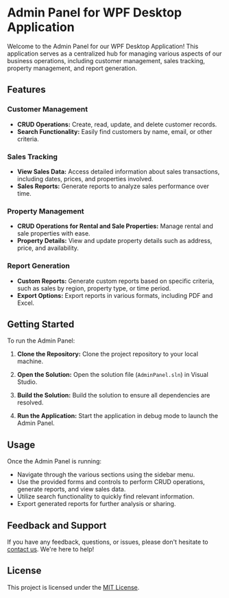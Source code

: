 # Admin Panel for WPF Desktop Application

Welcome to the Admin Panel for our WPF Desktop Application! This application serves as a centralized hub for managing various aspects of our business operations, including customer management, sales tracking, property management, and report generation.

## Features

### Customer Management
- **CRUD Operations:** Create, read, update, and delete customer records.
- **Search Functionality:** Easily find customers by name, email, or other criteria.

### Sales Tracking
- **View Sales Data:** Access detailed information about sales transactions, including dates, prices, and properties involved.
- **Sales Reports:** Generate reports to analyze sales performance over time.

### Property Management
- **CRUD Operations for Rental and Sale Properties:** Manage rental and sale properties with ease.
- **Property Details:** View and update property details such as address, price, and availability.

### Report Generation
- **Custom Reports:** Generate custom reports based on specific criteria, such as sales by region, property type, or time period.
- **Export Options:** Export reports in various formats, including PDF and Excel.

## Getting Started

To run the Admin Panel:

1. **Clone the Repository:** Clone the project repository to your local machine.

2. **Open the Solution:** Open the solution file (`AdminPanel.sln`) in Visual Studio.

3. **Build the Solution:** Build the solution to ensure all dependencies are resolved.

4. **Run the Application:** Start the application in debug mode to launch the Admin Panel.

## Usage

Once the Admin Panel is running:

- Navigate through the various sections using the sidebar menu.
- Use the provided forms and controls to perform CRUD operations, generate reports, and view sales data.
- Utilize search functionality to quickly find relevant information.
- Export generated reports for further analysis or sharing.

## Feedback and Support

If you have any feedback, questions, or issues, please don't hesitate to [contact us](mailto:your-email@example.com). We're here to help!

## License

This project is licensed under the [MIT License](LICENSE).

